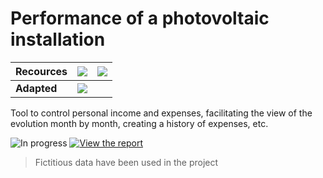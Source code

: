 # Performance of a photovoltaic installation
| **Recources** | <img style="display: flex; align-items: center; justify-content: center;" src="https://img.shields.io/badge/PowerBI-F2C811?style=for-the-badge&logo=Power%20BI&logoColor=white"> |  <img style="display: flex; align-items: center; justify-content: center;" src="https://img.shields.io/badge/Microsoft_Excel-217346?style=for-the-badge&logo=microsoft-excel&logoColor=white">|
|---------------|:---:|:---:|
| **Adapted**   |<img style="display: flex; align-items: center; justify-content: center;" src="https://img.shields.io/badge/Desktop-00BFFF?style=for-the-badge&logo=desktop&logoColor=white"> |   |

Tool to control personal income and expenses, facilitating the view of the evolution month by month, creating a history of expenses, etc.

![In progress](https://img.shields.io/badge/In_progress-FFD700?style=for-the-badge)
[![View the report](https://img.shields.io/badge/View_the_report-0078D4?style=for-the-badge)](https://app.powerbi.com/view?r=eyJrIjoiYzc0ZTA3NzktNjQyMi00NjhjLWFkNWMtZWQ0ZGJkNjA4NTRjIiwidCI6IjJmNjE1YzI1LTEzNWItNDFjZC04MDhiLTVmY2U1YmQ5NjBjNCIsImMiOjl9&pageName=e38d971d25d287741576)

> Fictitious data have been used in the project
